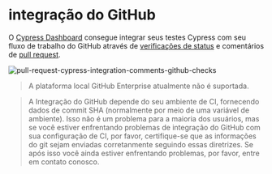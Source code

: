 # integração do GitHub

O [Cypress Dashboard](https://on.cypress.io/dashboard) consegue integrar seus testes Cypress
 com seu fluxo de trabalho do GitHub através de  [verificações de status](#verificacoes-de-status)
 e comentários de [pull request](#comentarios-de-pull-request).

![pull-request-cypress-integration-comments-github-checks](https://docs.cypress.io/_nuxt/img/pull-request-cypress-integration-comments-github-checks.8fd68f7.jpg)

>A plataforma local GitHub Enterprise atualmente não é suportada.

>A Integração do GitHub depende do seu ambiente de CI, fornecendo dados de commit SHA
(normalmente por meio de uma variável de ambiente).
>Isso não é um problema para a maioria dos usuários, mas se você estiver enfrentando problemas de integração do GitHub
>com sua configuração de CI, por favor, certifique-se que as informações do git sejam enviadas corretanmente
>seguindo essas diretrizes. Se após isso você ainda estiver enfrentando problemas, por favor, entre em contato conosco.
